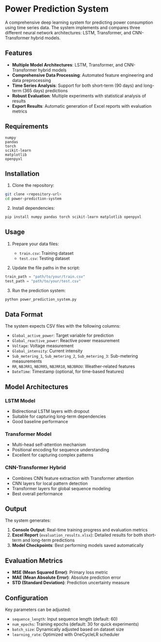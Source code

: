# Power Prediction System

A comprehensive deep learning system for predicting power consumption using time series data. The system implements and compares three different neural network architectures: LSTM, Transformer, and CNN-Transformer hybrid models.

## Features

- **Multiple Model Architectures**: LSTM, Transformer, and CNN-Transformer hybrid models
- **Comprehensive Data Processing**: Automated feature engineering and data preprocessing
- **Time Series Analysis**: Support for both short-term (90 days) and long-term (365 days) predictions
- **Robust Evaluation**: Multiple experiments with statistical analysis of results
- **Export Results**: Automatic generation of Excel reports with evaluation metrics

## Requirements

```
numpy
pandas
torch
scikit-learn
matplotlib
openpyxl
```

## Installation

1. Clone the repository:
```bash
git clone <repository-url>
cd power-prediction-system
```

2. Install dependencies:
```bash
pip install numpy pandas torch scikit-learn matplotlib openpyxl
```

## Usage

1. Prepare your data files:
   - `train.csv`: Training dataset
   - `test.csv`: Testing dataset

2. Update the file paths in the script:
```python
train_path = "path/to/your/train.csv"
test_path = "path/to/your/test.csv"
```

3. Run the prediction system:
```bash
python power_prediction_system.py
```

## Data Format

The system expects CSV files with the following columns:
- `Global_active_power`: Target variable for prediction
- `Global_reactive_power`: Reactive power measurement
- `Voltage`: Voltage measurement
- `Global_intensity`: Current intensity
- `Sub_metering_1`, `Sub_metering_2`, `Sub_metering_3`: Sub-metering measurements
- `RR`, `NBJRR1`, `NBJRR5`, `NBJRR10`, `NBJBROU`: Weather-related features
- `DateTime`: Timestamp (optional, for time-based features)

## Model Architectures

### LSTM Model
- Bidirectional LSTM layers with dropout
- Suitable for capturing long-term dependencies
- Good baseline performance

### Transformer Model
- Multi-head self-attention mechanism
- Positional encoding for sequence understanding
- Excellent for capturing complex patterns

### CNN-Transformer Hybrid
- Combines CNN feature extraction with Transformer attention
- CNN layers for local pattern detection
- Transformer layers for global sequence modeling
- Best overall performance

## Output

The system generates:
1. **Console Output**: Real-time training progress and evaluation metrics
2. **Excel Report** (`evaluation_results.xlsx`): Detailed results for both short-term and long-term predictions
3. **Model Checkpoints**: Best performing models saved automatically

## Evaluation Metrics

- **MSE (Mean Squared Error)**: Primary loss metric
- **MAE (Mean Absolute Error)**: Absolute prediction error
- **STD (Standard Deviation)**: Prediction uncertainty measure

## Configuration

Key parameters can be adjusted:
- `sequence_length`: Input sequence length (default: 60)
- `num_epochs`: Training epochs (default: 30 for quick experiments)
- `batch_size`: Dynamically adjusted based on dataset size
- `learning_rate`: Optimized with OneCycleLR scheduler

